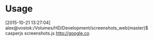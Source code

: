 Usage
=====

[2015-10-21 13:27:04] alex@vostok:/Volumes/HD/Development/screenshots_web(master)$ casperjs screenshots.js http://google.co
